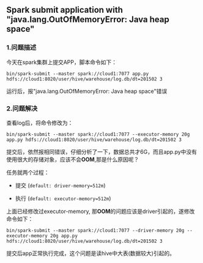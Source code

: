 ## Spark submit application with "java.lang.OutOfMemoryError: Java heap space" ##

### 1.问题描述
今天在spark集群上提交APP，脚本命令如下：

`bin/spark-submit --master spark://cloud1:7077 app.py hdfs://cloud1:8020/user/hive/warehouse/log.db/dt=201502 3`

运行后，报"java.lang.OutOfMemoryError: Java heap space"错误


### 2.问题解决
查看log后，将命令修改为：

`bin/spark-submit --master spark://cloud1:7077 --executor-memory 20g app.py hdfs://cloud1:8020/user/hive/warehouse/log.db/dt=201502 3`

提交后，依然报相同错误，仔细分析了一下，数据总共才6G，而且app.py中没有使用很大的存储对象，应该不会**OOM**,那是什么原因呢？

任务就两个过程：

- 提交 (`default: driver-memory=512m`)

- 执行 (`default: executor-memory=512m`)

上面已经修改过executor-memory, 那**OOM**的问题应该是driver引起的，遂修改命令如下：

`bin/spark-submit --master spark://cloud1:7077 --driver-memory 20g --executor-memory 20g app.py hdfs://cloud1:8020/user/hive/warehouse/log.db/dt=201502 3`


提交后app正常执行完成，这个问题是读hive中大表(数据较大)引起的。
 
